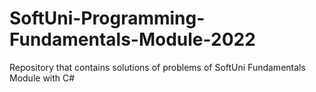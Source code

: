 # SoftUni-Programming-Fundamentals-Module-2022
Repository that contains solutions of problems of SoftUni Fundamentals Module with C#
